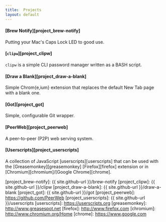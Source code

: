 ```yaml
---
title:  Projects
layout: default
---
```

#### [Brew Notify][project_brew-notify]

Putting your Mac's Caps Lock LED to good use.

#### [`clipw`][project_clipw]

`clipw` is a simple CLI password manager written as a BASH script.

#### [Draw a Blank][project_draw-a-blank]

Simple Chrom{e,ium} extension that replaces the default New Tab page with a blank one.

#### [Got][project_got]

Simple, configurable Git wrapper.

#### [PeerWeb][project_peerweb]

A peer-to-peer (P2P) web serving system.

#### [Userscripts][project_userscripts]

A collection of JavaScript [userscripts][userscripts] that can be used with the
[Greasemonkey][greasemonkey] [Firefox][firefox] extension or in
[Chromium][chromium]/[Google Chrome][chrome].

[project_brew-notify]:  {{ site.github-url }}/brew-notify
[project_clipw]:        {{ site.github-url }}/clipw
[project_draw-a-blank]: {{ site.github-url }}/draw-a-blank
[project_got]:          {{ site.github-url }}/got
[project_peerweb]:      https://github.com/PeerWeb
[project_userscripts]:  {{ site.github-url }}/userscripts
[userscripts]:          https://userscripts.org
[greasemonkey]:         http://www.greasespot.net
[firefox]:              http://www.firefox.com
[chromium]:             http://www.chromium.org/Home
[chrome]:               https://www.google.com
